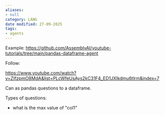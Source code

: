 ```yaml
---
aliases:
- null
category: LANG
date modified: 27-09-2025
tags:
- agents
---
```

Example:
https://github.com/AssemblyAI/youtube-tutorials/tree/main/pandas-dataframe-agent

Follow:

https://www.youtube.com/watch?v=ZIfzpmO8MdA&list=PLcWfeUsAys2kC31F4_ED1JXlkdmu6tlrm&index=7

Can as pandas questions to a dataframe. 

Types of questions:
- what is the max value of "col1"